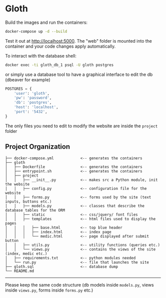 # Gloth

Build the images and run the containers:

```sh
docker-compose up -d --build
```

Test it out at [http://localhost:5000](http://localhost:5000). The "web" folder is mounted into the container and your code changes apply automatically.

To interact with the database shell:
```sh
docker exec -ti gloth_db_1 psql -U gloth postgres
```

or simply use a database tool to have a graphical interface to edit the db (dbeaver for example)
```python
POSTGRES = {
    'user': 'gloth',
    'pw': 'password',
    'db': 'postgres',
    'host': 'localhost',
    'port': '5432',
}
```

The only files you need to edit to modify the website are inside the `project` folder

Project Organization
------------

    ├── docker-compose.yml            <-- generates the containers
    ├── gloth
    │   ├── Dockerfile                <-- generates the containers
    │   ├── entrypoint.sh             <-- generates the containers
    │   ├── project
    │   │   ├── __init__.py           <-- makes src a Python module, init the website
    │   │   ├── config.py             <-- configuration file for the website
    │   │   ├── forms.py              <-- forms used by the site (text inputs, buttons etc.)
    │   │   ├── models.py             <-- classes that describe the database tables for the ORM
    │   │   ├── static                <-- css/jquery/ font files
    │   │   ├── templates             <-- html files used to display the pages
    │   │   │   ├── base.html         <-- top blue header
    │   │   │   ├── index.html        <-- index page
    │   │   │   └── medic.html        <-- page displayed after submit button
    │   │   ├── utils.py              <-- utility functions (queries etc.)
    │   │   └── views.py              <-- contains the views of the site (index, medic etc.)
    │   ├── requirements.txt          <-- python modules needed
    │   └── run.py                    <-- file that launches the site
    ├── gloth.sql                     <-- database dump
    └── README.md

--------

Please keep the same code structure (db models inside `models.py`, views inside `views.py`, forms inside `forms.py` etc.)
